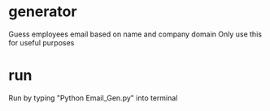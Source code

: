 # generator
Guess employees email based on name and company domain
Only use this for useful purposes

# run
Run by typing "Python Email_Gen.py" into terminal
